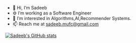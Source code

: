 - 👋 Hi, I’m Sadeeb
- ⚙️ I’m working as a Software Engineer
- 👀 I’m interested in Algorithms,AI,Recommender Systems.
- 📫 Reach me at sadeeb.mufc@gmail.com


[![Sadeeb's GitHub stats](https://github-readme-stats.vercel.app/api?username=sadeeb96)](https://github.com/sadeeb96/github-readme-stats)


<!---
Sadeeb96/Sadeeb96 is a ✨ special ✨ repository because its `README.md` (this file) appears on your GitHub profile.
You can click the Preview link to take a look at your changes.
--->

